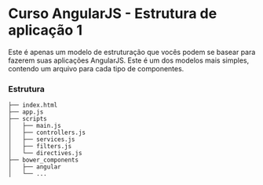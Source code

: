 # Curso AngularJS - Estrutura de aplicação 1

Este é apenas um modelo de estruturação que vocês podem se basear para fazerem suas aplicações AngularJS. Este é um dos modelos mais simples, contendo um arquivo para cada tipo de componentes.

### Estrutura

```
├── index.html
├── app.js
├── scripts
│   ├── main.js
│   ├── controllers.js
│   ├── services.js
│   ├── filters.js
│   └── directives.js
├── bower_components
│   ├── angular
│   └── ...
```
